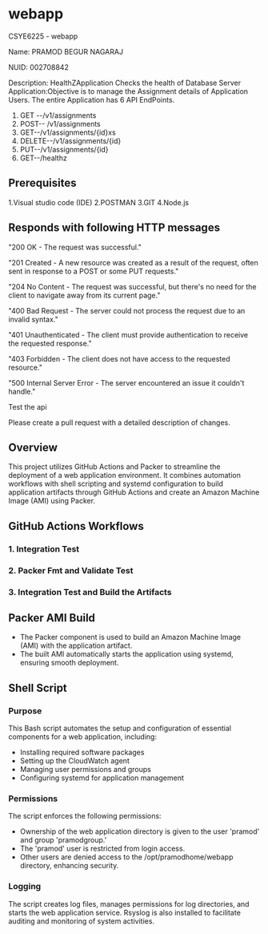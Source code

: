 # webapp

CSYE6225 - webapp

Name: PRAMOD BEGUR NAGARAJ

NUID: 002708842

Description: HealthZApplication
Checks the health of Database Server
Application:Objective is to manage the Assignment details of Application Users.
The entire Application has 6 API EndPoints.

1.  GET --/v1/assignments
2.  POST-- /v1/assignments
3.  GET--/v1/assignments/{id}xs
4.  DELETE--/v1/assignments/{id}
5.  PUT--/v1/assignments/{id}
6.  GET--/healthz

## Prerequisites

1.Visual studio code (IDE)
2.POSTMAN
3.GIT
4.Node.js

## Responds with following HTTP messages

"200 OK - The request was successful."

"201 Created - A new resource was created as a result of the request, often sent in response to a POST or some PUT requests."

"204 No Content - The request was successful, but there's no need for the client to navigate away from its current page."

"400 Bad Request - The server could not process the request due to an invalid syntax."

"401 Unauthenticated - The client must provide authentication to receive the requested response."

"403 Forbidden - The client does not have access to the requested resource."

"500 Internal Server Error - The server encountered an issue it couldn't handle."

Test the api

Please create a pull request with a detailed description of changes.


## Overview

This project utilizes GitHub Actions and Packer to streamline the deployment of a web application environment. It combines automation workflows with shell scripting and systemd configuration to build application artifacts through GitHub Actions and create an Amazon Machine Image (AMI) using Packer.

## GitHub Actions Workflows

### 1. Integration Test

### 2. Packer Fmt and Validate Test

### 3. Integration Test and Build the Artifacts


## Packer AMI Build

- The Packer component is used to build an Amazon Machine Image (AMI) with the application artifact.
- The built AMI automatically starts the application using systemd, ensuring smooth deployment.

## Shell Script

### Purpose

This Bash script automates the setup and configuration of essential components for a web application, including:

- Installing required software packages
- Setting up the CloudWatch agent
- Managing user permissions and groups
- Configuring systemd for application management

### Permissions

The script enforces the following permissions:

- Ownership of the web application directory is given to the user 'pramod' and group 'pramodgroup.'
- The 'pramod' user is restricted from login access.
- Other users are denied access to the /opt/pramodhome/webapp directory, enhancing security.

### Logging

The script creates log files, manages permissions for log directories, and starts the web application service. Rsyslog is also installed to facilitate auditing and monitoring of system activities.